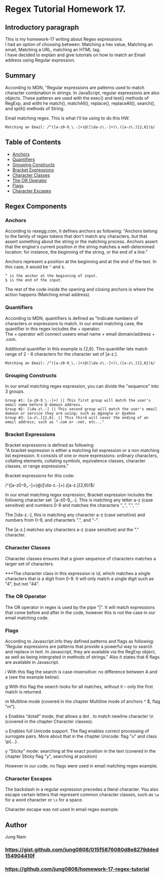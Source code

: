 # Regex Tutorial Homework 17.

## Introductory paragraph

This is my homework-17 writing about Regex expressions.  
I had an option of choosing between: Matching a hex value, Matching an email, Matching a URL, matching an HTML tag.  
I have decided to explain and give tutorials on how to match an Email address using Regular expression.

## Summary

According to MDN, "Regular expressions are patterns used to match character combination in strings. In JavaScript, regular expressions are also objects. These pattersn are used with the exec() and test() methods of RegExp, and witht he match(), matchAll(), replace(), replaceAll(), search(), and split() methods of String.

Email matching regex. This is what I'll be using to do this HW.

`Matching an Email: /^([a-z0-9_\.-]+)@([\da-z\.-]+)\.([a-z\.]{2,6})$/`

## Table of Contents

- [Anchors](#anchors)
- [Quantifiers](#quantifiers)
- [Grouping Constructs](#grouping-constructs)
- [Bracket Expressions](#bracket-expressions)
- [Character Classes](#character-classes)
- [The OR Operator](#the-or-operator)
- [Flags](#flags)
- [Character Escapes](#character-escapes)

## Regex Components

### Anchors

According to rexegg.com, it defines anchors as following: "Anchors belong to the family of regex tokens that don't match any characters, but that assert something about the string or the matching process. Anchors assert that the engine's current position in the string matches a well-determined location: for instance, the beginning of the string, or the end of a line."

Anchors represent a position at the beginning and at the end of the text. In this case, it would be `^` and `$`.

    ^ is the anchor at the beginning of input.
    $ is the end of the input.

The rest of the code inside the opening and closing anchors is where the action happens (Matching email address).

### Quantifiers

According to MDN, quantifiers is defined as "Indicate numbers of characters or expressions to match. In our email matching case, the quantifier in this regex includes the + operator.  
The + operator will connect useers email name + email domain/address + .com.

Additional quantifier in this example is {2,6}. This quanitifer lets match range of 2 - 6 characters for the character set of [a-z\.].

`Matching an Email: /^([a-z0-9_\.-]+)@([\da-z\.-]+)\.([a-z\.]{2,6})$/`

### Grouping Constructs

In our email matching regex expression, you can divide the "sequence" into 3 groups.

    Group #1: [a-z0-9_\.-]+) || This first group will match the user's email name before @ domain address.
    Group #2: [\da-z\.-] || This second group will match the user's email domain or service they are using; such as @google or @yahoo
    Group #3: [a-z\.]{2,6}. || This third will cover the ending of an email address; such as ".com or .net, etc..."

### Bracket Expressions

Bracket expressions is defined as following:  
"A bracket expression is either a matching list expression or a non matching list expression. It consists of one or more expressions: ordinary characters, collating elements, collating symbols, equivalence classes, character classes, or range expressions."

Bracket expressions for this code:

/^([a-z0-9_\.-]+)@([\da-z\.-]+)\.([a-z\.]{2,6})$/

In our email matching regex expression, Bracket expression includes the following character set `[a-z0-9_\.-]. This is matching any letter a-z (case sensitive) and numbers 0-9 and matches the characters "\_", ".", "."

The [\da-z\.-], this is matching any character a-z (case sensitive) and numbers from 0-9, and characters ".", and "-".

The [a-z\.] matches any characters a-z (case sensitive) and the "." character.

### Character Classes

Character classes ensures that a given sequence of characters matches a larger set of characters.

\*\*\*The character class in this expression is \d, which matches a single characters that is a digit from 0-9. It will only match a single digit such as "4", but not "44".

### The OR Operator

The OR operator in regex is used by the pipe "|". It will match expressions that come before and after in the code, however this is not the case in our email matching code.

### Flags

According to Javascript.info they defined patterns and flags as following:  
"Regular expressions are patterns that provide a powerful way to search and replace in text. In Javascript, they are available via the RegExp object, as well as being intergrated in methods of strings." Also it states that 6 flags are available in Javascript.

i
With this flag the search is case-insensitive: no difference between A and a (see the example below).

g
With this flag the search looks for all matches, without it – only the first match is returned.

m
Multiline mode (covered in the chapter Multiline mode of anchors ^ $, flag "m").

s
Enables “dotall” mode, that allows a dot . to match newline character \n (covered in the chapter Character classes).

u
Enables full Unicode support. The flag enables correct processing of surrogate pairs. More about that in the chapter Unicode: flag "u" and class \p{...}.

y
“Sticky” mode: searching at the exact position in the text (covered in the chapter Sticky flag "y", searching at position)

However in our code, no flags were used in email matching regex example.

### Character Escapes

The backslash in a regular expression precedes a literal character. You also escape certain letters that represent common character classes, such as `\w` for a word character or `\s` for a space.

Character escape was not used in email regex example.

## Author

Jung Nam

### https://gist.github.com/jung0808/015f5876080d8e8279dded154904410f

### https://github.com/jung0808/homework-17-regex-tutorial
